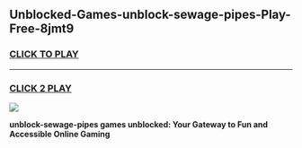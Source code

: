 
## Unblocked-Games-unblock-sewage-pipes-Play-Free-8jmt9
<h3>
<a href="https://premium76.site?title=unblock-sewage-pipes&ref=20M">CLICK TO PLAY</a></h3>
<hr>

<h3>
<a href="https://premium76.site?title=unblock-sewage-pipes&ref=20M">CLICK 2 PLAY</a>
  
</h3>

<a href="https://premium76.site?title=unblock-sewage-pipes&ref=19M"><img src="https://clearcache.store/games.png"></a>


**unblock-sewage-pipes games unblocked: Your Gateway to Fun and Accessible Online Gaming**
